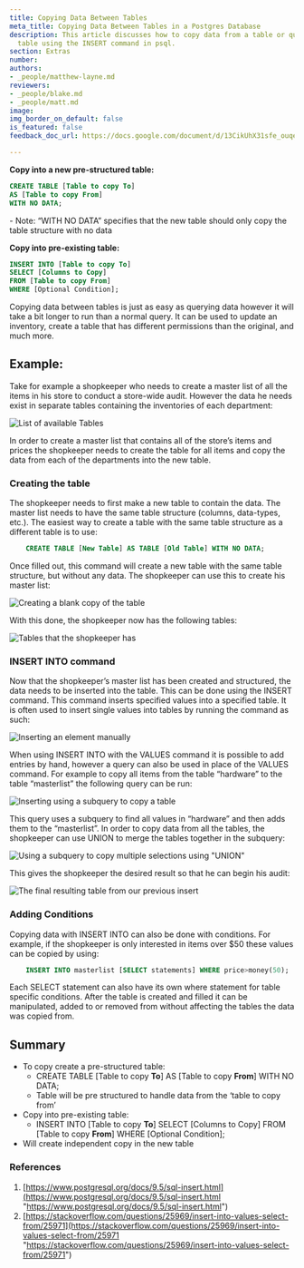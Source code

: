 ```yaml
---
title: Copying Data Between Tables
meta_title: Copying Data Between Tables in a Postgres Database
description: This article discusses how to copy data from a table or query into another
  table using the INSERT command in psql.
section: Extras
number: 
authors:
- _people/matthew-layne.md
reviewers:
- _people/blake.md
- _people/matt.md
image: 
img_border_on_default: false
is_featured: false
feedback_doc_url: https://docs.google.com/document/d/13CikUhX31sfe_ouqeKRCZPr14TIxi45wzQksXs9yaJE/edit?usp=sharing

---
```

**Copy into a new pre-structured table:**
```sql
CREATE TABLE [Table to copy To]
AS [Table to copy From]
WITH NO DATA;
```
\- Note: “WITH NO DATA” specifies that the new table should only copy the table structure with no data

**Copy into pre-existing table:**
```sql
INSERT INTO [Table to copy To]
SELECT [Columns to Copy]
FROM [Table to copy From]
WHERE [Optional Condition];
```
Copying data between tables is just as easy as querying data however it will take a bit longer to run than a normal query. It can be used to update an inventory, create a table that has different permissions than the original, and much more.

## Example:

Take for example a shopkeeper who needs to create a master list of all the items in his store to conduct a store-wide audit. However the data he needs exist in separate tables containing the inventories of each department:

![List of available Tables](/assets/images/learn-sql/extras/copying_data_between_tables/copyingBetweenTables_1.png)

In order to create a master list that contains all of the store’s items and prices the shopkeeper needs to create the table for all items and copy the data from each of the departments into the new table.

### Creating the table

The shopkeeper needs to first make a new table to contain the data. The master list needs to have the same table structure (columns, data-types, etc.). The easiest way to create a table with the same table structure as a different table is to use:
```sql
    CREATE TABLE [New Table] AS TABLE [Old Table] WITH NO DATA;
```
Once filled out, this command will create a new table with the same table structure, but without any data. The shopkeeper can use this to create his master list:

![Creating a blank copy of the table](/assets/images/learn-sql/extras/copying_data_between_tables/copyingBetweenTables_2.png)

With this done, the shopkeeper now has the following tables:

![Tables that the shopkeeper has](/assets/images/learn-sql/extras/copying_data_between_tables/copyingBetweenTables_3.png)

### INSERT INTO command

Now that the shopkeeper’s master list has been created and structured, the data needs to be inserted into the table. This can be done using the INSERT command. This command inserts specified values into a specified table. It is often used to insert single values into tables by running the command as such:

![Inserting an element manually](/assets/images/learn-sql/extras/copying_data_between_tables/copyingBetweenTables_4.png)

When using INSERT INTO with the VALUES command it is possible to add entries by hand, however a query can also be used in place of the VALUES command. For example to copy all items from the table “hardware” to the table “masterlist” the following query can be run:

![Inserting using a subquery to copy a table](/assets/images/learn-sql/extras/copying_data_between_tables/copyingBetweenTables_5.png)

This query uses a subquery to find all values in “hardware” and then adds them to the “masterlist”. In order to copy data from all the tables, the shopkeeper can use UNION to merge the tables together in the subquery:

![Using a subquery to copy multiple selections using "UNION"](/assets/images/learn-sql/extras/copying_data_between_tables/copyingBetweenTables_6.png)

This gives the shopkeeper the desired result so that he can begin his audit:

![The final resulting table from our previous insert](/assets/images/learn-sql/extras/copying_data_between_tables/copyingBetweenTables_7.png)

### Adding Conditions

Copying data with INSERT INTO can also be done with conditions. For example, if the shopkeeper is only interested in items over $50 these values can be copied by using:
```sql
    INSERT INTO masterlist [SELECT statements] WHERE price>money(50);
```
Each SELECT statement can also have its own where statement for table specific conditions. After the table is created and filled it can be manipulated, added to or removed from without affecting the tables the data was copied from.

## Summary

* To copy create a pre-structured table:
  * CREATE TABLE \[Table to copy **To**\] AS \[Table to copy **From**\] WITH NO DATA;
  * Table will be pre structured to handle data from the ‘table to copy from’
* Copy into pre-existing table:
  * INSERT INTO \[Table to copy **To**\]
    SELECT \[Columns to Copy\]
    FROM \[Table to copy **From**\]
    WHERE \[Optional Condition\];
* Will create independent copy in the new table

### References

1. [https://www.postgresql.org/docs/9.5/sql-insert.html](https://www.postgresql.org/docs/9.5/sql-insert.html "https://www.postgresql.org/docs/9.5/sql-insert.html")
2. [https://stackoverflow.com/questions/25969/insert-into-values-select-from/25971](https://stackoverflow.com/questions/25969/insert-into-values-select-from/25971 "https://stackoverflow.com/questions/25969/insert-into-values-select-from/25971")